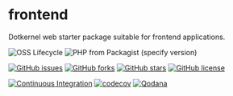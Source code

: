 # frontend

Dotkernel web starter package suitable for frontend applications.

![OSS Lifecycle](https://img.shields.io/osslifecycle/dotkernel/frontend)
![PHP from Packagist (specify version)](https://img.shields.io/packagist/php-v/dotkernel/frontend/4.2.0)

[![GitHub issues](https://img.shields.io/github/issues/dotkernel/frontend)](https://github.com/dotkernel/frontend/issues)
[![GitHub forks](https://img.shields.io/github/forks/dotkernel/frontend)](https://github.com/dotkernel/frontend/network)
[![GitHub stars](https://img.shields.io/github/stars/dotkernel/frontend)](https://github.com/dotkernel/frontend/stargazers)
[![GitHub license](https://img.shields.io/github/license/dotkernel/frontend)](https://github.com/dotkernel/frontend/blob/5.0/LICENSE.md)

[![Continuous Integration](https://github.com/dotkernel/frontend/actions/workflows/continuous-integration.yml/badge.svg?branch=5.0)](https://github.com/dotkernel/frontend/actions/workflows/continuous-integration.yml)
[![codecov](https://codecov.io/gh/dotkernel/frontend/graph/badge.svg?token=BQS43UWAM4)](https://codecov.io/gh/dotkernel/frontend)
[![Qodana](https://github.com/dotkernel/frontend/actions/workflows/qodana_code_quality.yml/badge.svg)](https://github.com/dotkernel/frontend/actions/workflows/qodana_code_quality.yml)
